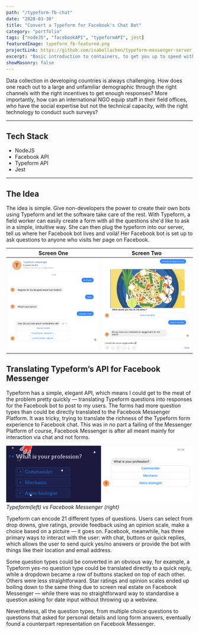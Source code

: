 ```yaml
---
path: "/typeform-fb-chat"
date: "2020-03-30"
title: "Convert a Typeform for Facebook's Chat Bot"
category: "portfolio"
tags: ["nodeJS", "facebookAPI", "typeformAPI", jest]
featuredImage: typeform_fb-featured.png
projectLink: https://github.com/isabellachen/typeform-messenger-server
excerpt: "Basic introduction to containers, to get you up to speed with the latest developments in Docker"
showMasonry: false
---
```


Data collection in developing countries is always challenging. How does one reach out to a large and unfamiliar demographic through the right channels with the right incentives to get enough responses? More importantly, how can an international NGO equip staff in their field offices, who have the social expertise but not the technical capacity, with the right technology to conduct such surveys?

---

## Tech Stack

- NodeJS
- Facebook API
- Typeform API
- Jest

---

## The Idea

The idea is simple. Give non-developers the power to create their own bots using Typeform and let the software take care of the rest. With Typeform, a field worker can easily create a form with all the questions she'd like to ask in a simple, intuitive way. She can then plug the typeform into our server, tell us where her Facebook bot lives and voilá! Her Facebook bot is set up to ask questions to anyone who visits her page on Facebook.

|            Screen One             |            Screen Two             |
| :-------------------------------: | :-------------------------------: |
| ![](./typeform-screenshot-01.png) | ![](./typeform-screenshot-02.png) |

## Translating Typeform’s API for Facebook Messenger

Typeform has a simple, elegant API, which means I could get to the meat of the problem pretty quickly — translating Typeform questions into responses for the Facebook bot to post to my users. The forms had more question types than could be directly translated to the Facebook Messenger Platform. It was tricky, trying to translate the richness of the Typeform form experience to Facebook chat. This was in no part a failing of the Messenger Platform of course, Facebook Messenger is after all meant mainly for interaction via chat and not forms.

![](./tf-fb-conversion.png)
_Typeform(left) vs Facebook Messenger (right)_

Typeform can encode 21 different types of questions. Users can select from drop downs, give ratings, provide feedback using an opinion scale, make a choice based on a picture — it goes on. Facebook, meanwhile, has three primary ways to interact with the user: with chat, buttons or quick replies, which allows the user to send quick yes/no answers or provide the bot with things like their location and email address.

Some question types could be converted in an obvious way, for example, a Typeform yes-no question type could be translated directly to a quick reply, while a dropdown became a row of buttons stacked on top of each other. Others were less straightforward. Star ratings and opinion scales ended up boiling down to the same thing due to screen real estate on Facebook Messenger — while there was no straightforward way to standardise a question asking for date input without throwing up a webview.

Nevertheless, all the question types, from multiple choice questions to questions that asked for personal details and long form answers, eventually found a counterpart representation on Facebook Messenger.
